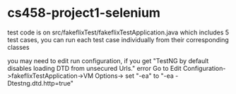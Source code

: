 # cs458-project1-selenium

test code is on src/fakeflixTest/fakeflixTestApplication.java which includes 5 test cases, you can run each test case individually from their corresponding classes

you may need to edit run configuration, if you get  "TestNG by default disables loading DTD from unsecured Urls." error 
Go to Edit Configuration->fakeflixTestApplication->VM Options-> set "-ea" to "-ea -Dtestng.dtd.http=true"
